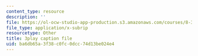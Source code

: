 ```yaml
---
content_type: resource
description: ''
file: https://ol-ocw-studio-app-production.s3.amazonaws.com/courses/8-333-statistical-mechanics-i-statistical-mechanics-of-particles-fall-2013/ba6db65a3f38c0fc0dcc74d13be024e4_hl4c1P9D8IY.srt
file_type: application/x-subrip
resourcetype: Other
title: 3play caption file
uid: ba6db65a-3f38-c0fc-0dcc-74d13be024e4
---
```

